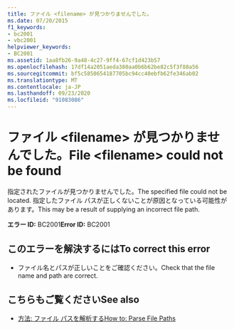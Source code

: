 ```yaml
---
title: ファイル <filename> が見つかりませんでした。
ms.date: 07/20/2015
f1_keywords:
- bc2001
- vbc2001
helpviewer_keywords:
- BC2001
ms.assetid: 1aa8fb26-9a48-4c27-9ff4-67cf1d423b57
ms.openlocfilehash: 17df14a2051aeda380aa0b6b62be82c5f3f88a56
ms.sourcegitcommit: bf5c5850654187705bc94cc40ebfb62fe346ab02
ms.translationtype: MT
ms.contentlocale: ja-JP
ms.lasthandoff: 09/23/2020
ms.locfileid: "91083086"
---
```

# <a name="file-filename-could-not-be-found"></a><span data-ttu-id="679db-102">ファイル \<filename> が見つかりませんでした。</span><span class="sxs-lookup"><span data-stu-id="679db-102">File \<filename> could not be found</span></span>

<span data-ttu-id="679db-103">指定されたファイルが見つかりませんでした。</span><span class="sxs-lookup"><span data-stu-id="679db-103">The specified file could not be located.</span></span> <span data-ttu-id="679db-104">指定したファイル パスが正しくないことが原因となっている可能性があります。</span><span class="sxs-lookup"><span data-stu-id="679db-104">This may be a result of supplying an incorrect file path.</span></span>  
  
 <span data-ttu-id="679db-105">**エラー ID:** BC2001</span><span class="sxs-lookup"><span data-stu-id="679db-105">**Error ID:** BC2001</span></span>  
  
## <a name="to-correct-this-error"></a><span data-ttu-id="679db-106">このエラーを解決するには</span><span class="sxs-lookup"><span data-stu-id="679db-106">To correct this error</span></span>  
  
- <span data-ttu-id="679db-107">ファイル名とパスが正しいことをご確認ください。</span><span class="sxs-lookup"><span data-stu-id="679db-107">Check that the file name and path are correct.</span></span>  
  
## <a name="see-also"></a><span data-ttu-id="679db-108">こちらもご覧ください</span><span class="sxs-lookup"><span data-stu-id="679db-108">See also</span></span>

- [<span data-ttu-id="679db-109">方法: ファイル パスを解析する</span><span class="sxs-lookup"><span data-stu-id="679db-109">How to: Parse File Paths</span></span>](../developing-apps/programming/drives-directories-files/how-to-parse-file-paths.md)
